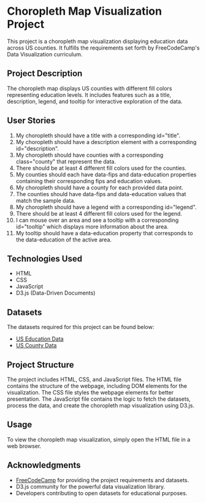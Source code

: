# Choropleth Map Visualization Project

This project is a choropleth map visualization displaying education data across US counties. It fulfills the requirements set forth by FreeCodeCamp's Data Visualization curriculum.

## Project Description

The choropleth map displays US counties with different fill colors representing education levels. It includes features such as a title, description, legend, and tooltip for interactive exploration of the data.

## User Stories

1. My choropleth should have a title with a corresponding id="title".
2. My choropleth should have a description element with a corresponding id="description".
3. My choropleth should have counties with a corresponding class="county" that represent the data.
4. There should be at least 4 different fill colors used for the counties.
5. My counties should each have data-fips and data-education properties containing their corresponding fips and education values.
6. My choropleth should have a county for each provided data point.
7. The counties should have data-fips and data-education values that match the sample data.
8. My choropleth should have a legend with a corresponding id="legend".
9. There should be at least 4 different fill colors used for the legend.
10. I can mouse over an area and see a tooltip with a corresponding id="tooltip" which displays more information about the area.
11. My tooltip should have a data-education property that corresponds to the data-education of the active area.

## Technologies Used

- HTML
- CSS
- JavaScript
- D3.js (Data-Driven Documents)

## Datasets

The datasets required for this project can be found below:
- [US Education Data](https://cdn.freecodecamp.org/testable-projects-fcc/data/choropleth_map/for_user_education.json)
- [US County Data](https://cdn.freecodecamp.org/testable-projects-fcc/data/choropleth_map/counties.json)

## Project Structure

The project includes HTML, CSS, and JavaScript files. The HTML file contains the structure of the webpage, including DOM elements for the visualization. The CSS file styles the webpage elements for better presentation. The JavaScript file contains the logic to fetch the datasets, process the data, and create the choropleth map visualization using D3.js.

## Usage

To view the choropleth map visualization, simply open the HTML file in a web browser.

## Acknowledgments

- [FreeCodeCamp](https://www.freecodecamp.org/) for providing the project requirements and datasets.
- D3.js community for the powerful data visualization library.
- Developers contributing to open datasets for educational purposes.
